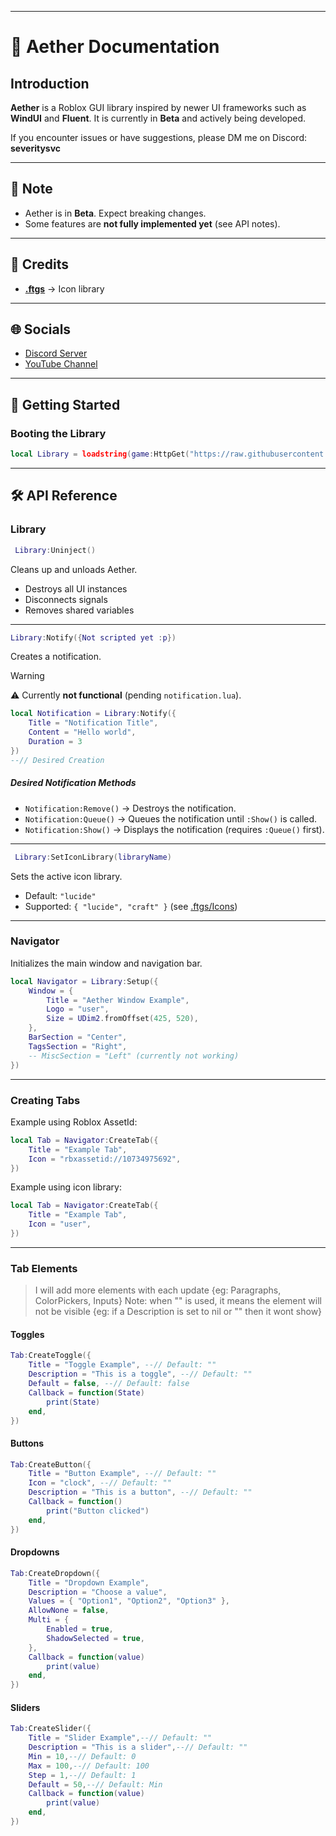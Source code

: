 
---

# 📖 Aether Documentation

## Introduction

**Aether** is a Roblox GUI library inspired by newer UI frameworks such as **WindUI** and **Fluent**.
It is currently in **Beta** and actively being developed.

If you encounter issues or have suggestions, please DM me on Discord: **severitysvc**

---

## 🔔 Note

* Aether is in **Beta**. Expect breaking changes.
* Some features are **not fully implemented yet** (see API notes).

---

## 🙌 Credits

* **[.ftgs](https://github.com/Footagesus)** → Icon library

---

## 🌐 Socials

* [Discord Server](https://discord.gg/cdGfgsaD5b)
* [YouTube Channel](https://www.youtube.com/@Severity-Svc)

---

## 🚀 Getting Started

### Booting the Library

```lua
local Library = loadstring(game:HttpGet("https://raw.githubusercontent.com/Severity-svc2/Aether/refs/heads/main/Library/src/Init.lua"))()
```

---

## 🛠️ API Reference

### Library

```lua
 Library:Uninject()
```

Cleans up and unloads Aether.

* Destroys all UI instances
* Disconnects signals
* Removes shared variables

---

```lua
Library:Notify({Not scripted yet :p})
```

Creates a notification.
> [!WARNING]
> ⚠️ Currently **not functional** (pending `notification.lua`).

```lua
local Notification = Library:Notify({
    Title = "Notification Title",
    Content = "Hello world",
    Duration = 3
})
--// Desired Creation
```

##### Desired Notification Methods

* `Notification:Remove()` → Destroys the notification.
* `Notification:Queue()` → Queues the notification until `:Show()` is called.
* `Notification:Show()` → Displays the notification (requires `:Queue()` first).

---

```lua
 Library:SetIconLibrary(libraryName)
```

Sets the active icon library.

* Default: `"lucide"`
* Supported: `{ "lucide", "craft" }` (see [.ftgs/Icons](https://github.com/Footagesus/Icons))

---

### Navigator
Initializes the main window and navigation bar.

```lua
local Navigator = Library:Setup({
	Window = {
		Title = "Aether Window Example",
		Logo = "user",
		Size = UDim2.fromOffset(425, 520),
	},
	BarSection = "Center",
	TagsSection = "Right",
	-- MiscSection = "Left" (currently not working)
})
```

---

### Creating Tabs
Example using Roblox AssetId:

```lua
local Tab = Navigator:CreateTab({
	Title = "Example Tab",
	Icon = "rbxassetid://10734975692",
})
```

Example using icon library:

```lua
local Tab = Navigator:CreateTab({
	Title = "Example Tab",
	Icon = "user",
})
```

---

### Tab Elements
> I will add more elements with each update {eg: Paragraphs, ColorPickers, Inputs}
> Note: when "" is used, it means the element will not be visible {eg: if a Description is set to nil or "" then it wont show}


#### Toggles

```lua
Tab:CreateToggle({
	Title = "Toggle Example", --// Default: ""
	Description = "This is a toggle", --// Default: ""
	Default = false, --// Default: false
	Callback = function(State)
		print(State)
	end,
})
```

#### Buttons

```lua
Tab:CreateButton({
	Title = "Button Example", --// Default: ""
	Icon = "clock", --// Default: ""
	Description = "This is a button", --// Default: ""
	Callback = function()
		print("Button clicked")
	end,
})
```

#### Dropdowns

```lua
Tab:CreateDropdown({
	Title = "Dropdown Example",
	Description = "Choose a value",
	Values = { "Option1", "Option2", "Option3" },
	AllowNone = false,
	Multi = {
		Enabled = true,
		ShadowSelected = true,
	},
	Callback = function(value)
		print(value)
	end,
})
```

#### Sliders

```lua
Tab:CreateSlider({
	Title = "Slider Example",--// Default: ""
	Description = "This is a slider",--// Default: ""
	Min = 10,--// Default: 0
	Max = 100,--// Default: 100
	Step = 1,--// Default: 1
	Default = 50,--// Default: Min 
	Callback = function(value)
		print(value)
	end,
})
```



